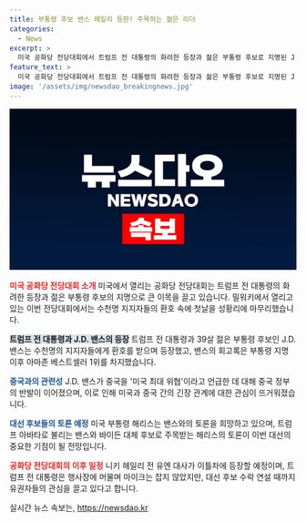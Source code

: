 ```yaml
---
title: 부통령 후보 밴스 헤일리 등판! 주목하는 젊은 리더
categories:
  - News
excerpt: >
  미국 공화당 전당대회에서 트럼프 전 대통령의 화려한 등장과 젊은 부통령 후보로 지명된 J.D. 밴스가 이목을 끌었습니다. 밴스의 회고록은 베스트셀러가 되었으며, 중국에 대한 발언으로 논란이 일어났습니다. 밴스와 카멜라 해리스 부통령 후보의 토론이 예정되어 있고, 니키 헤일리 전 유엔 대사도 등장할 예정입니다. 트럼프 전 대통령은 사설 연설을 피하며 유권자들의 관심을 끌려는 전략으로 분석됩니다.
feature_text: >
  미국 공화당 전당대회에서 트럼프 전 대통령의 화려한 등장과 젊은 부통령 후보로 지명된 J.D. 밴스가 이목을 끌었습니다. 밴스의 회고록은 베스트셀러가 되었으며, 중국에 대한 발언으로 논란이 일어났습니다. 밴스와 카멜라 해리스 부통령 후보의 토론이 예정되어 있고, 니키 헤일리 전 유엔 대사도 등장할 예정입니다. 트럼프 전 대통령은 사설 연설을 피하며 유권자들의 관심을 끌려는 전략으로 분석됩니다.
image: '/assets/img/newsdao_breakingnews.jpg'
---
```


<p><img src="/assets/img/newsdao_breakingnews.jpg" alt="flaretime 속보" /></p>

<p><b><span style="color: #ee2323;">미국 공화당 전당대회 소개</span></b>
미국에서 열리는 공화당 전당대회는 트럼프 전 대통령의 화려한 등장과 젊은 부통령 후보의 지명으로 큰 이목을 끌고 있습니다. 밀워키에서 열리고 있는 이번 전당대회에서는 수천명 지지자들의 환호 속에 첫날을 성황리에 마무리했습니다.</p>

<p><b><span style="background-color: #21538527;">트럼프 전 대통령과 J.D. 밴스의 등장</span></b>
트럼프 전 대통령과 39살 젊은 부통령 후보인 J.D. 밴스는 수천명의 지지자들에게 환호를 받으며 등장했고, 밴스의 회고록은 부통령 지명 이후 아마존 베스트셀러 1위를 차지했습니다.</p>

<p><b><span style="color: #1a5490;">중국과의 관련성</span></b>
J.D. 밴스가 중국을 '미국 최대 위협'이라고 언급한 데 대해 중국 정부의 반발이 이어졌으며, 이로 인해 미국과 중국 간의 긴장 관계에 대한 관심이 뜨거워졌습니다.</p>

<p><b><span style="color: #1a5490;">대선 후보들의 토론 예정</span></b>
미국 부통령 해리스는 밴스와의 토론을 희망하고 있으며, 트럼프 아바타로 불리는 밴스와 바이든 대체 후보로 주목받는 해리스의 토론이 이번 대선의 중요한 기점이 될 전망입니다. </p>

<p><b><span style="color: #ee2323;">공화당 전당대회의 이후 일정</span></b>
니키 헤일리 전 유엔 대사가 이틀차에 등장할 예정이며, 트럼프 전 대통령은 행사장에 머물며 마이크는 잡지 않았지만, 대선 후보 수락 연설 때까지 유권자들의 관심을 끌고 있다고 합니다.</p>
실시간 뉴스 속보는, <a href="https://newsdao.kr" rel="dofollow">https://newsdao.kr</a>


